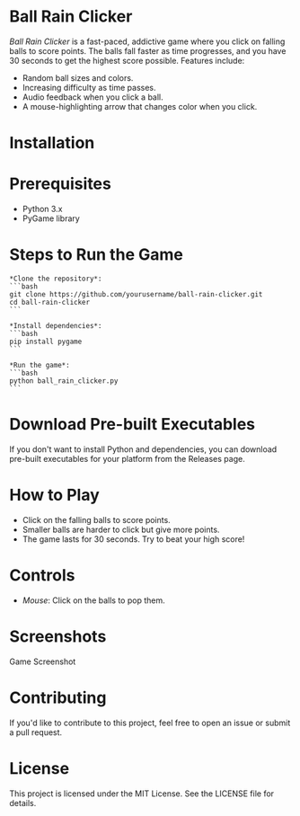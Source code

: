 
# Ball Rain Clicker

*Ball Rain Clicker* is a fast-paced, addictive game where you click on falling balls to score points. The balls fall faster as time progresses, and you have 30 seconds to get the highest score possible. Features include:

* Random ball sizes and colors.
* Increasing difficulty as time passes.
* Audio feedback when you click a ball.
* A mouse-highlighting arrow that changes color when you click.

# Installation

# Prerequisites
* Python 3.x
* PyGame library
# Steps to Run the Game
   
    *Clone the repository*:
    ```bash
    git clone https://github.com/yourusername/ball-rain-clicker.git
    cd ball-rain-clicker
    ```

    *Install dependencies*:
    ```bash
    pip install pygame
    ```

    *Run the game*:
    ```bash
    python ball_rain_clicker.py
    ```

# Download Pre-built Executables
If you don't want to install Python and dependencies, you can download pre-built executables for your platform from the Releases page.

# How to Play
* Click on the falling balls to score points.
* Smaller balls are harder to click but give more points.
* The game lasts for 30 seconds. Try to beat your high score!

# Controls
* *Mouse*: Click on the balls to pop them.

# Screenshots
Game Screenshot <!-- Add a screenshot of your game here -->

# Contributing
If you'd like to contribute to this project, feel free to open an issue or submit a pull request.

# License
This project is licensed under the MIT License. See the LICENSE file for details.


